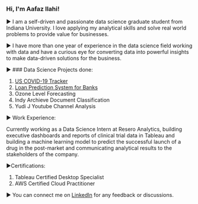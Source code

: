 ### Hi, I'm Aafaz Ilahi! 

► I am a self-driven and passionate data science graduate student from Indiana University. I love applying my analytical skills and solve real world problems to provide value for businesses. 

► I have more than one year of experience in the data science field working with data and have a curious eye for converting data into powerful insights to make data-driven solutions for the business.

► ### Data Science Projects done:
1. <a href="https://github.com/aafaz/US-Covid-19-Tracker">US COVID-19 Tracker </a> 
2. <a href="https://github.com/aafaz/Loan-Prediction">Loan Prediction System for Banks </a>
3. Ozone Level Forecasting 
4. Indy Archieve Document Classification
5. Yudi J Youtube Channel Analysis

► Work Experience:

Currently working as a Data Science Intern at Resero Analytics, building executive dashboards and reports of clinical trial data in Tableau and building a machine learning model to predict the successful launch of a drug in the post-market and communicating analytical results to the stakeholders of the company.

►Certifications:
1. Tableau Certified Desktop Specialist
2. AWS Certified Cloud Practitioner

► You can connect me on  <a href="https://www.linkedin.com/in/aafazilahi/">LinkedIn</a> for any feedback or discussions.

<!--
**aafaz/aafaz** is a ✨ _special_ ✨ repository because its `README.md` (this file) appears on your GitHub profile.

Here are some ideas to get you started:

- 🔭 I’m currently working on ...
- 🌱 I’m currently learning ...
- 👯 I’m looking to collaborate on ...
- 🤔 I’m looking for help with ...
- 💬 Ask me about ...
- 📫 How to reach me: ...
- 😄 Pronouns: ...
- ⚡ Fun fact: ...
-->
